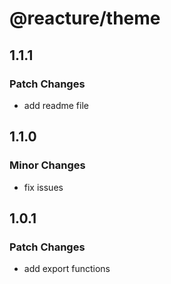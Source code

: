 # @reacture/theme

## 1.1.1

### Patch Changes

- add readme file

## 1.1.0

### Minor Changes

- fix issues

## 1.0.1

### Patch Changes

- add export functions
